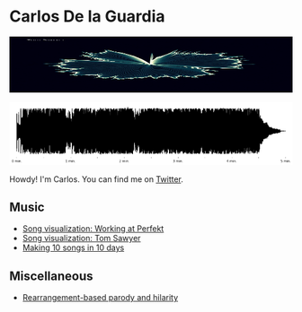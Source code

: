 # Carlos De la Guardia

<img src="/img/tom.jpg" height="100" width="100%">

![](/img/perfekt/waveform.png)

Howdy! I'm Carlos. You can find me on [Twitter](https://twitter.com/dela3499).


## Music
- [Song visualization: Working at Perfekt](/perfekt)
- [Song visualization: Tom Sawyer](/tom)
- [Making 10 songs in 10 days](/ten-songs)

## Miscellaneous
- [Rearrangement-based parody and hilarity](/parody)